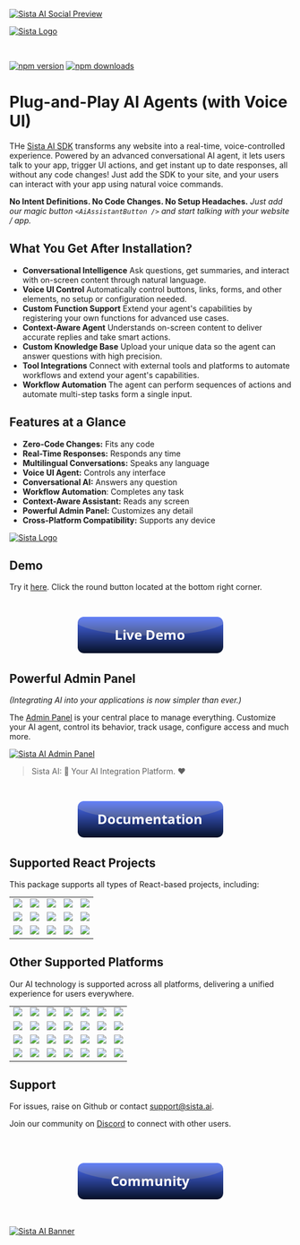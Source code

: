 
[![Sista AI Social Preview](https://smart.sista.ai/images/art/sista-ai-voicebot-large.png)](https://smart.sista.ai/?utm_source=github_repo&utm_medium=main_social_preview&utm_campaign=react_sdk_readme)

[![Sista Logo](https://smart.sista.ai/images/logo/sista-ai-logo-smart-agents.png)](https://smart.sista.ai/?utm_source=github_repo&utm_medium=big_logo&utm_campaign=react_sdk_readme)

<br/>

[![npm version](https://img.shields.io/npm/v/@sista/ai-assistant-react.svg)](https://www.npmjs.com/package/@sista/ai-assistant-react)
[![npm downloads](https://img.shields.io/npm/dm/@sista/ai-assistant-react.svg)](https://www.npmjs.com/package/@sista/ai-assistant-react)

# Plug-and-Play AI Agents (with Voice UI)

THe [Sista AI SDK](https://smart.sista.ai/?utm_source=sista_docs&utm_medium=docs_text&utm_campaign=what_is_sista) transforms any website into a real-time, voice-controlled experience. Powered by an advanced conversational AI agent, it lets users talk to your app, trigger UI actions, and get instant up to date responses, all without any code changes! Just add the SDK to your site, and your users can interact with your app using natural voice commands.

**No Intent Definitions. No Code Changes. No Setup Headaches.** _Just add our magic button `<AiAssistantButton />` and start talking with your website / app._


## What You Get After Installation?

- **Conversational Intelligence**
  Ask questions, get summaries, and interact with on-screen content through natural language.
- **Voice UI Control**
  Automatically control buttons, links, forms, and other elements, no setup or configuration needed.
- **Custom Function Support**
  Extend your agent's capabilities by registering your own functions for advanced use cases.
- **Context-Aware Agent**
  Understands on-screen content to deliver accurate replies and take smart actions.
- **Custom Knowledge Base**
  Upload your unique data so the agent can answer questions with high precision.
- **Tool Integrations**
  Connect with external tools and platforms to automate workflows and extend your agent's capabilities.
- **Workflow Automation**
  The agent can perform sequences of actions and automate multi-step tasks form a single input.

## Features at a Glance

- **Zero-Code Changes:** Fits any code
- **Real-Time Responses:** Responds any time
- **Multilingual Conversations:** Speaks any language
- **Voice UI Agent:** Controls any interface
- **Conversational AI:** Answers any question
- **Workflow Automation**: Completes any task
- **Context-Aware Assistant:** Reads any screen
- **Powerful Admin Panel:** Customizes any detail
- **Cross-Platform Compatibility:** Supports any device

<a href="https://smart.sista.ai/?utm_source=github_repo&utm_medium=small_logo&utm_campaign=react_sdk_readme">
    <img src="https://smart.sista.ai/images/logo/sista-ai-icon.png" alt="Sista Logo" width="130"/>
</a>

## Demo

Try it [here](https://smart.sista.ai/?utm_source=github_repo&utm_medium=demo_button&utm_campaign=react_sdk_readme). Click the round button located at the bottom right corner.

<br/>

<p align="center">
 <a href="https://smart.sista.ai/?utm_source=github_repo&utm_medium=demo_button&utm_campaign=react_sdk_readme">
    <img src="./assets/button_demo.png" alt="Sista AI Demo"/>
 </a>
</p>

## Powerful Admin Panel

_(Integrating AI into your applications is now simpler than ever.)_

The [Admin Panel](https://admin.sista.ai/applications) is your central place to manage everything.
Customize your AI agent, control its behavior, track usage, configure access and much more.

[![Sista AI Admin Panel](https://smart.sista.ai/images/sista/sista-admin-dark.png)](https://smart.sista.ai/?utm_source=github_repo&utm_medium=admin_panel_screenshot&utm_campaign=react_sdk_readme)

> Sista AI: 🤖 Your AI Integration Platform. ❤️

<br>

<p align="center">
 <a href="https://docs.sista.ai/learn/install_sdk">
    <img src="./assets/button_documentation.png" alt="Sista AI Docs"/>
 </a>
</p>

## Supported React Projects

This package supports all types of React-based projects, including:

|                                                                                                      |                                                                                                           |                                                                                                      |                                                                                                     |                                                                                                      |
| :--------------------------------------------------------------------------------------------------: | :-------------------------------------------------------------------------------------------------------: | :--------------------------------------------------------------------------------------------------: | :-------------------------------------------------------------------------------------------------: | :--------------------------------------------------------------------------------------------------: |
|   [<img src="https://smart.sista.ai/images/integrations/sdks/REACT.svg" width="100px">](https://github.com/facebook/react)   |   [<img src="https://smart.sista.ai/images/integrations/sdks/NEXT.svg" width="100px">](https://github.com/vercel/next.js)   |   [<img src="https://smart.sista.ai/images/integrations/sdks/ELECTRON.svg" width="100px">](https://github.com/electron/electron)    |  [<img src="https://smart.sista.ai/images/integrations/sdks/GATSBY.svg" width="100px">](https://github.com/gatsbyjs/gatsby)  | [<img src="https://smart.sista.ai/images/integrations/sdks/METEOR.svg" width="100px">](https://github.com/meteor/meteor) |
|  [<img src="https://smart.sista.ai/images/integrations/sdks/REMIX.svg" width="100px">](https://github.com/remix-run/remix) |  [<img src="https://smart.sista.ai/images/integrations/sdks/REDWOODJS.svg" width="100px">](https://github.com/redwoodjs/redwood) |   [<img src="https://smart.sista.ai/images/integrations/sdks/EXPO.svg" width="100px">](https://github.com/expo/expo)    |  [<img src="https://smart.sista.ai/images/integrations/sdks/BLITZJS.svg" width="100px">](https://github.com/blitz-js/blitz)  | [<img src="https://smart.sista.ai/images/integrations/sdks/REACT-NATIVE.svg" width="100px">](https://github.com/facebook/react-native) |
|  [<img src="https://smart.sista.ai/images/integrations/sdks/DOCUSAURUS.svg" width="100px">](https://github.com/facebook/docusaurus) |  [<img src="https://smart.sista.ai/images/integrations/sdks/REFINE.svg" width="100px">](https://github.com/refinedev/refine) |   [<img src="https://smart.sista.ai/images/integrations/sdks/PLASMIC.svg" width="100px">](https://github.com/plasmicapp/plasmic)    |  [<img src="https://smart.sista.ai/images/integrations/sdks/PAYLOADCMS.svg" width="100px">](https://github.com/payloadcms/payload)  | [<img src="https://smart.sista.ai/images/integrations/sdks/BUILDERIO.svg" width="100px">](https://github.com/BuilderIO/builder) |

## Other Supported Platforms

Our AI technology is supported across all platforms, delivering a unified experience for users everywhere.

|                                                                                                      |                                                                                                           |                                                                                                      |                                                                                                     |                                                                                                      |                                                                                                      |                                                                                                      |
| :--------------------------------------------------------------------------------------------------: | :-------------------------------------------------------------------------------------------------------: | :--------------------------------------------------------------------------------------------------: | :-------------------------------------------------------------------------------------------------: | :--------------------------------------------------------------------------------------------------: | :--------------------------------------------------------------------------------------------------: | :--------------------------------------------------------------------------------------------------: |
|   [<img src="https://smart.sista.ai/images/integrations/sdks/VUE.svg" width="100px">](https://github.com/vuejs/vue)    |  [<img src="https://smart.sista.ai/images/integrations/sdks/IOS.svg" width="100px">](https://developer.apple.com/ios/)  | [<img src="https://smart.sista.ai/images/integrations/sdks/ANDROID.svg" width="100px">](https://github.com/android)   | [<img src="https://smart.sista.ai/images/integrations/sdks/DART.svg" width="100px">](https://github.com/dart-lang/sdk)     |   [<img src="https://smart.sista.ai/images/integrations/sdks/JS.svg" width="100px">](https://github.com/tc39)    |  [<img src="https://smart.sista.ai/images/integrations/sdks/EMBER.svg" width="100px">](https://github.com/emberjs/ember.js)   | [<img src="https://smart.sista.ai/images/integrations/sdks/SVELTE.svg" width="100px">](https://github.com/sveltejs/svelte) |
| [<img src="https://smart.sista.ai/images/integrations/sdks/IONIC.svg" width="100px">](https://github.com/ionic-team/ionic-framework) |   [<img src="https://smart.sista.ai/images/integrations/sdks/CORDOVA.svg" width="100px">](https://github.com/apache/cordova)   | [<img src="https://smart.sista.ai/images/integrations/sdks/FLUTTER.svg" width="100px">](https://github.com/flutter/flutter) | [<img src="https://smart.sista.ai/images/integrations/sdks/MAUI.svg" width="100px">](https://github.com/dotnet/maui) |  [<img src="https://smart.sista.ai/images/integrations/sdks/XAMARIN.svg" width="100px">](https://github.com/xamarin) | [<img src="https://smart.sista.ai/images/integrations/sdks/ANGULAR.svg" width="100px">](https://github.com/angular/angular)  |   [<img src="https://smart.sista.ai/images/integrations/sdks/ASTRO.svg" width="100px">](https://github.com/withastro/astro)  |
| [<img src="https://smart.sista.ai/images/integrations/platforms/SHOPIFY.svg" width="100px">](https://www.shopify.com/) | [<img src="https://smart.sista.ai/images/integrations/platforms/WORDPRESS.svg" width="100px">](https://wordpress.org/) | [<img src="https://smart.sista.ai/images/integrations/platforms/DRUPAL.svg" width="100px">](https://www.drupal.org/) | [<img src="https://smart.sista.ai/images/integrations/platforms/MAGENTO.svg" width="100px">](https://magento.com/) | [<img src="https://smart.sista.ai/images/integrations/platforms/WOOCOMMERCE.svg" width="100px">](https://woocommerce.com/) | [<img src="https://smart.sista.ai/images/integrations/platforms/WIX.svg" width="100px">](https://www.wix.com/) | [<img src="https://smart.sista.ai/images/integrations/platforms/WEELBY.svg" width="100px">](https://www.weebly.com/) |
| [<img src="https://smart.sista.ai/images/integrations/platforms/JOOMLA.svg" width="100px">](https://www.joomla.org/) | [<img src="https://smart.sista.ai/images/integrations/platforms/WEBFLOW.svg" width="100px">](https://webflow.com/) | [<img src="https://smart.sista.ai/images/integrations/platforms/SQUARESPACE.svg" width="100px">](https://www.squarespace.com/) | [<img src="https://smart.sista.ai/images/integrations/platforms/ETSY.svg" width="100px">](https://www.etsy.com/) | [<img src="https://smart.sista.ai/images/integrations/platforms/MOODLE.svg" width="100px">](https://moodle.org/) | [<img src="https://smart.sista.ai/images/integrations/sdks/UNITY.svg" width="100px">](https://unity.com/) | [<img src="https://smart.sista.ai/images/integrations/sdks/UNREAL-ENGINE.svg" width="100px">](https://www.unrealengine.com/) |

## Support

For issues, raise on Github or contact [support@sista.ai](mailto:support@sista.ai).

Join our community on [Discord](https://www.sista.ai/support.html) to connect with other users.

<br/>
<br/>

<p align="center">
 <a href="https://www.sista.ai/support.html">
    <img src="./assets/button_community.png" alt="Sista AI Community"/>
 </a>
</p>

<br/>

[![Sista AI Banner](https://smart.sista.ai/images/art/sista-ai-banner-1.png)](https://smart.sista.ai/?utm_source=github_repo&utm_medium=main_banner&utm_campaign=react_sdk_readme)
